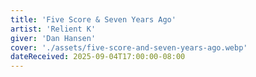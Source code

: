 ```yaml
---
title: 'Five Score & Seven Years Ago'
artist: 'Relient K'
giver: 'Dan Hansen'
cover: './assets/five-score-and-seven-years-ago.webp'
dateReceived: 2025-09-04T17:00:00-08:00
---
```

